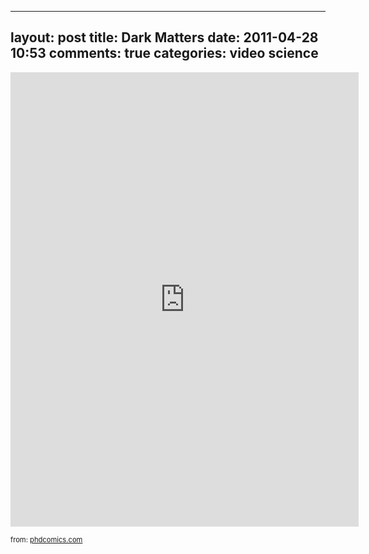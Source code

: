 
---
layout: post
title: Dark Matters
date: 2011-04-28 10:53
comments: true
categories: video science
---

<iframe src="http://player.vimeo.com/video/22956103?title=0&byline=0&portrait=0" width="557" height="727" frameborder="0"></iframe>

<span style='font-size: .8em;'>from: <a href='http://www.phdcomics.com/comics.php?f=1430'>phdcomics.com</a></span>


